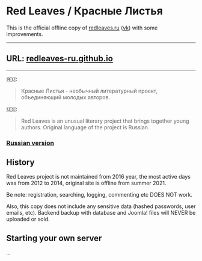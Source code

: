 # Red Leaves / Красные Листья

This is the official offline copy of [redleaves.ru](http://redleaves.ru) 
([vk](https://vk.com/redleaves)) with some improvements.

---

## URL: [redleaves-ru.github.io](https://redleaves-ru.github.io/)

---

🇷🇺:
> Красные Листья - необычный литературный проект, объединяющий молодых авторов.

🇺🇸:
> Red Leaves is an unusual literary project that brings together young authors.
> Original language of the project is Russian.

### [Russian version](https://github.com/redleaves-ru/redleaves-ru.github.io/blob/main/README.ru.md)

## History

Red Leaves project is not maintained from 2016 year, the most active days was from 2012 to 2014, original site 
is offline from summer 2021.

Be note: registration, searching, logging, commenting etc DOES NOT work.

Also, this copy does not include any sensitive data (hashed passwords, user emails, etc). Backend backup with 
database and Joomla! files will NEVER be uploaded or sold.

## Starting your own server

...

